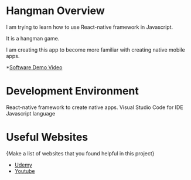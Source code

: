# Hangman Overview

I am trying to learn how to use React-native framework in Javascript.

It is a hangman game.

I am creating this app to become more familiar with creating native mobile apps.

*[Software Demo Video](https://youtu.be/z-n0A-fF-oM)

# Development Environment

React-native framework to create native apps.
Visual Studio Code for IDE
Javascript language

# Useful Websites

{Make a list of websites that you found helpful in this project}
* [Udemy](udemy.com)
* [Youtube](youtube.com)
